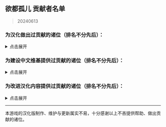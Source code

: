 ## 欲都孤儿 贡献者名单
> 20240613
### 为汉化做出过贡献的诸位（排名不分先后）：
<details>
<summary>点击展开</summary>

- 0-V-O
- 0Mr-Wolf0
- 127inch
- 2113693481(G4466)
- 23tinywishes(23-li'l-wishes)
- 27844
- 3428580294(Akane)
- 502y
- 730891196longaotian(阿雨🌧)
- A-kia
- Abreadpuppy
- Aeserchengzi
- Airiowo6181(Airi_owo)
- Albedoui
- AnselCl(Quintillus)
- ApostateJulian(ApostateJulian)
- Barkatze
- BiologyRainbow
- Bl-XY(噬星鸽)
- Blakuout
- Byuzh(白羽之花)
- CH3CHClCOOCH2CH3(Yugoslavia)
- CKRainbow(CKRainbow)
- Catwillow
- CharnelKan
- CherubKuar(kuar考爾)
- CheungJY
- Chougaliott(蔻加chouga)
- Chunolate(清睢Clate)
- ClameCyrus
- CountsC(COUNTC)
- Crow153
- CyanAngle(魔女不会魔法)
- CytP-code
- DarkWimd
- Flos0310
- FourtyThree413
- Future-R(未来)
- Gamez4Alpaca
- HamTario0337
- InvBlaze(Sonar.)
- KNKswn
- KPTKJC
- Kagamine-Rinrin(Kagamine_Lilly)
- Khaos423(Mr.Lamb)
- Lemonadestars(柠檬水)
- LeoLiao96(LeoLiao96)
- Liano-28
- Lynndaisy
- MOm0M(MOM0M)
- Maenoko(Mer)
- Messiahyurika0717(蓝洋雨)
- MissedHeart(丧心病)
- Mizunotsuki
- MorLen-molan
- MuCL2023(良衣)
- NNann1111
- Na2OF4
- Nana027777777(骨头便当)
- NiuTuran(辰未)
- Noirou(I.R.S.A.R)
- NumberSir(Number_Sir)
- ORANGEEMF(华夫饼)
- OracleMystic
- PIKACA2221
- Peri-Yao
- Pingu12657
- PlutoShu2530
- PrunusSerrulata(PrunusSerrulata)
- REI0909(怜)
- Ramiel-s
- Saltedfish1g
- SatoriKochiya
- SenriYuki
- SilverSturgeon(银鲟鱼)
- Smiling0Potato(Smiling Potato)
- StressfulGlenn
- Stvech
- TMChao(芥末篮子)
- Tgdgg(糖包)
- USS-Corvan(Corvan)
- Umineko233(UMINEKO)
- Urped
- VincentHDLee(V)
- Violetahere
- WARMASTER-LEAns(净尘)
- Weinear
- XDCirno9
- XiangQixing(启星)
- YineR0v0(YineR)
- YoumuKon(YoumuKon)
- ZL-XT(ZLZXT)
- ZerxZ(深淵の鴿子)
- acizaa(Dreaming)
- aflbdmp
- amekachan
- bfwqzj
- cat5230(彭猫猫)
- catdexe(Mamon)
- chary0079
- chazi152
- chenshifu1145
- cphxj123(北极星)
- drugl007
- dya3506(dya3506)
- edabchann(edab)
- emicoto(Lune)
- flowwwwwwwww(天川鹅)
- fower151
- gagadog
- geilian
- gn02994106(Ruby)
- himearl(香草兔兔公爵)
- incrediblechou
- infinitylose(天玄)
- k9563461(Dorothy79)
- kinshisan(菌丝)
- luoyilate(洛拉姆斯)
- lynchYANG
- mao0316
- maxnb233
- minami29(minami)
- miyako4828(miyako4828)
- omvjro(+++嫉妒)
- onefrogxx
- pangbaibai27(pangb)
- panzian0212
- polarmail(智)
- qlyxqlyx(阿泠)
- qwedc001(Eric Guo)
- rpk391
- saria177(泥岩的狗)
- soupdumpling420
- spaghetti-22
- sqbsayori
- szbenyx(test)
- tiankong-sky
- touttie
- und3rgr0vvth
- vilandsea
- vvkbbg
- wangba12345(31769636)
- waveyl(wave)
- white-rice94
- whiteofsky
- wmyouff
- wuruoxi(Elf King)
- x635(狗墩子)
- xLuckTlyer
- xiaojiZack
- xiawu240(妖魔鬼怪快离开⭐)
- yifan010
- yizesha
- ynoppony
- yueeeuan(薄荷奶兔)
- zxaxxc

</details>

### 为建设中文维基提供过贡献的诸位（排名不分先后）：
<details>
<summary>点击展开</summary>

- +++嫉妒
- 05 Guured
- 100Zhi
- 1344535564qwa
- 15727557402zy
- 259172社
- 404bk
- A11216266
- A29277935
- Abcd0715
- AceEchoey
- Aiklai
- Aither
- Alice nuen
- Alouette
- Aoilen
- Artemismitty12321
- AyW
- Ayndpa
- Baiyan
- Biantai456123
- Birdmanonline
- Bisan
- Bleph
- Charl the Internet User
- Cheam
- ChenItse
- ChiESe
- Chiangchiang
- Cindy531824
- Creeping
- DGCK81LNN
- Ddzzkun
- Deer
- DestroyerS
- DmsHunk
- Dr.Benzin
- Drlaoyang
- DynamicPageList3 extension
- Eira
- EmailChan
- Estella Clockwork
- Eudemonism00
- F82731848
- Fgftgh
- Flammis023
- Fox hezi02
- FungiEggroll
- Ghost08
- GhostMiku117
- GraySparrow
- Gurgle
- Haluki81
- HanedaToMo
- Hawkmoth
- Higuas
- Hiroko
- Hmsterror
- Hyphakinshi
- Iijjj
- JIZ
- K2496745900
- Kalopsia
- Khaos423
- Kinvinyl
- Kkoun
- Kuriyama
- Kurumi Walnut
- KylarLoveLoveLove
- Ladiangory
- Lambda017
- Lifeir
- Liuyu1122
- Lukute
- Luminescence 516
- LunaticLegacy
- LuneFox
- Luohe
- LupusXLass1404
- MOW0
- MagicalAstrogy
- Maidlinmo
- Marsz413
- Mathevellae
- MediaWiki default
- Meguri
- Mian rouge
- Mihotel
- MiraiMirai
- Mist007
- Miyako4828
- Momo(afk)
- Momoku1112
- MoonSa
- MoonWX
- Morgas
- N-boMB
- Nic0t1ner
- Nigredo420
- Nina061201
- NoDFB
- Nonavere
- Number Sir
- Orchid712
- Otokam
- PONTIFEXJULIAN
- Pl816098
- Plm
- PolarisLin
- PolliaJ
- PrunusSerrulata
- Purelewd
- Purelewd1
- Qing Jue
- R18gWhen
- Redesilow
- Rhine
- Rhy-cea
- Ricoincolor
- RobinSuKi
- RonseThurro
- S0870217
- Selene-Ling
- Shaun
- Shirokun2024
- Shuangyuanland
- Sigmoni
- Silas el
- SkyF
- SoraL
- SpispsW
- Stagger
- Star1825
- Starrrr
- Strike-AI
- TEARSTREAK
- Tinygrox
- Tlyer
- Touched
- Valanthe
- Vampile
- WT4D
- WakaWakaMaya
- Whimilk
- WhiteSprite
- Wisjdhap
- Wit-prophet
- Wtl9242006
- Wutiaomiao
- Www3077665332
- Wwy666
- XSabes
- Ximena520
- Xioalang2550
- Ycy.
- Yis
- Yukiviyugmail
- Yukki
- Yuyu-o
- Zangyou
- Zoe096423
- 不想晚睡
- 什么也不会
- 伊斯
- 佘临
- 你看见头了吗？
- 六黄
- 北极星勾陈一
- 千纸鹤
- 卢本伟
- 叶工叶
- 命时
- 咪咪123
- 咸海顿
- 哈哈哈
- 啊什么黄油就不能认真玩了？
- 回首易染
- 地下室
- 坏鹅
- 夜牧
- 小学生
- 小小香日
- 小微
- 崇宫白狼
- 幽灵是一款我的一生挚爱
- 德鲁伊心水晶剑
- 心宿二
- 惊恐地凝视
- 惠高木惠
- 慈
- 憶97815376461
- 我是美铝
- 方糖于杯中回转
- 星涵是蠢狼
- 昭雪
- 柠檬面包
- 查查塞维
- 柳
- 汪明
- 沃尔玛购物袋
- 沈
- 沙沙
- 没水
- 流泪猫猫头
- 狗子
- 琉影
- 琊樂
- 电飞鼠
- 白木捏猫
- 竹子躺着说
- 羽蝶蝶
- 翔子
- 菜地里的大白菜
- 西里斯小店
- 轻语的风
- 阿利森沃桑
- 阿白的小宝存
- 陌年微凉
- 零环零理想
- 霜蓝梦凝
- 音银

</details>

### 为改进汉化内容提供过贡献的诸位（排名不分先后）：
<details>
<summary>点击展开</summary>

- 0423allenallen
- 117xxx
- 15x3
- 1Shirotori
- 1diotDoomSpira1
- 404bako
- 4567569
- 46ZSLSLO6
- 77676zero
- ALEXDRAGON555
- Akizuki1529
- Aliceven
- Ark-Two
- BananaBox9487
- Benotasheep
- Cambarila
- DachuiWong
- Dahuludemaomi
- Eleus7
- EndlessNull
- Eudemonism00
- EvolveCrow
- Fimmm
- FrostNova67204
- Ghost1420
- Grizel4
- GuHaiYin
- Gularo
- HAL900O
- HSSkyBoy
- Ham-desu
- HanHan3z
- Hankiebutter
- HotoCocoaco
- Imokodesu
- IzIzuu
- Kaitwolf
- KaranoAkira
- Khaos423
- Kyereach
- LeavesWind233
- Maenoko
- Maildd4158
- MarieilS
- Meow0x7E
- Meowmeow030
- Minaduki-Shigure
- Neeeo26
- Nep-Timeline
- NkeoPatch
- NormanDSG
- NumberSir
- OpheliaSH
- Otilia0372
- Paul-16098
- PichuChen
- Pony-CW
- PostMeridy
- Ricoincolor
- Rxase
- Satori114514
- Sharkila
- Shifinia
- Shio84587
- ShiroArashi
- ShiroSakurairo
- Sleependermasn
- SlimFight1
- Sphaela
- Tobba-13
- Trenza1ore
- Trkyuu
- UphealLaw
- WhiteCloud0106
- Willy0v0
- WinterL
- Xiamufeng-0828
- XonlookerX
- XyMinxin
- Yeddaa
- Zero20000
- ZeroRing233
- Zeta1002
- Zior2107
- a845563011
- ann049
- arottenpen
- bb7355608
- bd-star
- becifia
- begentle2662
- blackuoi
- branpurnae
- creeping1023
- cybergeekboy
- czjz97
- dambakana
- dufy2000
- francescahsu
- gn02994106
- haitun202
- hedynn
- hyakuyamikaera
- kateW223
- kaze-0
- kusadact
- limidafei
- linonetwo
- liwangerde
- luke72927
- macaca1014
- mark2330
- mengyuxiangsui
- meowmeowmeowmeowmeomeoww
- mirrormirroronwall
- miyakoAki4828
- morrisan428
- mzji
- nekobolo1
- nerine0
- orchid712
- orishimo010
- ouo30
- paikoo
- qb0071011
- qwzther
- rainfall1019
- reibu
- ripplelin
- robot1415
- ruuu219
- ryou1016
- salagadoola
- scarywhale
- sgsfz
- shanmujiuya
- sheepog
- shenqide5
- si1ence1895
- status102
- thatskysze
- titituto
- uhohohoho
- ujhfjosnfksd
- un114514okk
- unins000
- waxchian
- whrfssb
- willie9815
- wozhachengyanhua
- wx348055736
- xiaolok29
- xixia0516
- xurui165023
- xzhxtl
- xzyl4303
- yimoandloucy
- yoyoliu9189
- yuban01652
- yundixx
- zhengxiaoyao0716
- zmh007007
- zsbxws

</details>

---
本游戏的汉化版制作、维护与更新属实不易，十分感谢以上不吝提供帮助、做出贡献的诸位。
